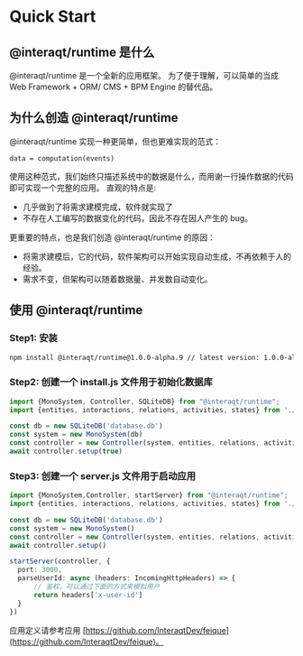 # Quick Start

## @interaqt/runtime 是什么

@interaqt/runtime 是一个全新的应用框架。
为了便于理解，可以简单的当成 Web Framework + ORM/ CMS + BPM Engine 的替代品。

## 为什么创造 @interaqt/runtime

@interaqt/runtime 实现一种更简单，但也更难实现的范式：
```
data = computation(events)
```

使用这种范式，我们始终只描述系统中的数据是什么，而用谢一行操作数据的代码即可实现一个完整的应用。
直观的特点是:
- 几乎做到了将需求建模完成，软件就实现了
- 不存在人工编写的数据变化的代码，因此不存在因人产生的 bug。

更重要的特点，也是我们创造 @interaqt/runtime 的原因：
- 将需求建模后，它的代码，软件架构可以开始实现自动生成，不再依赖于人的经验。
- 需求不变，但架构可以随着数据量、并发数自动变化。

## 使用 @interaqt/runtime

### Step1: 安装

```bash
npm install @interaqt/runtime@1.0.0-alpha.9 // latest version: 1.0.0-alpha.9
```

### Step2: 创建一个 install.js 文件用于初始化数据库
```typescript
import {MonoSystem, Controller, SQLiteDB} from "@interaqt/runtime";
import {entities, interactions, relations, activities, states} from './app/index.js'

const db = new SQLiteDB('database.db')
const system = new MonoSystem(db)
const controller = new Controller(system, entities, relations, activities, interactions, states)
await controller.setup(true)
```


### Step3: 创建一个 server.js 文件用于启动应用

```typescript
import {MonoSystem,Controller, startServer} from "@interaqt/runtime";
import {entities, interactions, relations, activities, states} from './app/index.js'

const db = new SQLiteDB('database.db')
const system = new MonoSystem()
const controller = new Controller(system, entities, relations, activities, interactions, states)
await controller.setup()

startServer(controller, {
  port: 3000,
  parseUserId: async (headers: IncomingHttpHeaders) => {
      // 鉴权。可以通过下面的方式来模拟用户
      return headers['x-user-id']
  }
})
```

应用定义请参考应用 [https://github.com/InteraqtDev/feique](https://github.com/InteraqtDev/feique)。